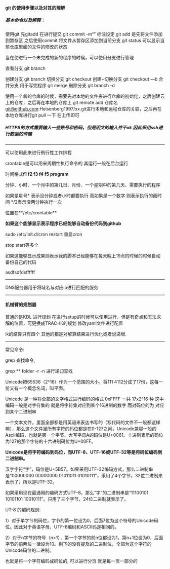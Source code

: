 #### git 的使用步骤以及对其的理解

##### 基本命令以及解释：

使用git 先gitadd 在进行提交 git commit -m“” 标注设定
git add 是先将文件添加到暂存区 之后使用commit 将文件从暂存区添加到当前分支
git status 可以显示当前仓库里面的文件的修改的状态

当在使进行一个未完成的新的程序的时候，可以使用分支进行管理

查看分支 git branch

创建分支 git branch <name>
切换分支 git checkout <name>
创建+切换分支 git checkout —b<name>
合并分支 用于写完程序 git merge<name>
删除分支 git branch -d <name>





使用一个新的仓库的时候，需要先对本地的文件夹进行仓库的初始化，之后创建云上的仓库，之后再在本地的仓库上 git remote add 仓库名 git@github.com:Heisenberg1997/xx.git进行本地和远程仓库的关联，之后再在本地仓库进行git pull 一下 在上传即可

##### HTTPS的方式需要输入一些账号和密码，但是明文的输入并不ok 因此采用ssh进行数据的传输







****



可以使用此来进行例行性工作排程

crontable是可以用来周期性执行命令的 其运行一般在后台运行	

时间格式**f1 f2 f3 f4 f5 program** 

分钟、小时、一个月中的第几日、月份、一个星期中的第几天、需要执行的程序

如果是星号* 表示没分钟或者小时都要执行 而如果是一个数字 则表示执行的而时间 */2表示没两分钟执行一次

位置在**/etc/crontable**

**如果这个能够显示表示程序已经能够自动备份代码到github**

sudo /etc/init.d/cron restart 重启cron

stop start等多个

如果这能够显示成果则表示我的脚本已经能够在每天晚上19点的时候的时候自动备份自己的代码

asdfsdfdsffffff

****

DNS服务器用于将域名与对应ip进行匹配的服务









****

#### 机械臂的规划器

普通的是KDL 进行规划 在进行setup的时候可以使用进行，但是有奇点和无法求解的位置，可更换成TRAC-IK的规划 修改yaml文件进行配置

ik的结算只有四个 其他的都是对解算结果进行优化或者说递增.

***

常见命令:

grep 查找命令,

grep ** folder -r -n 进行递归查找

Unicode把65536（2^16）作为一个范围的大小，将111 4112分成了17份，这每一份又有一个概念名词，叫平面。

Unicode 是一种将全部的文字格式进行编码的格式   0xFFFF 一共 17x2^16 种  这中编码一般是对字符集的 就是将字符集对应到某个16进制的数字 而对码位的为 对应到某个二进制串

一个文本文件，里面全部都是用英语来表达书写的（写代码的文件不一般都这样嘛），那么这个文件里所有字符的码位都是在0-127之间，Unicode兼容一般的Ascii编码，也就是第一个字节。大写字母A的码位是U+0061。十进制表示的码位为127的那个字符的十六进制码位为U+00FF。

**Unicode是将字符编码到码位，而UTF-8、UTF-16或UTF-32等是将码位编码到二进制串。**

汉字字符“字”，码位是U+5B57。如果采用UTF-32编码方式，那么二进制串是“00000000 00000000 01011011 01010111”，采用了4个字节，32位二进制来表示了，所以是UTF-32。

如果采用现在最通用的编码方式UTF-8，那么“字”的二进制串是“11100101 10101101 10010111”。只用了三个字节，24位二进制就表示了。

UT-8 的编码规则:

1）对于单字节的码位，字节的第一位设为0，后面7位为这个符号的Unicode码位。因此对于英语字母，UTF-8编码和ASCII码是相同的。

 

2）对于n字节的符号（n>1），第一个字节的前n位都设为1，第n+1位设为0，后面字节的前两位一律设为10。剩下的没有提及的二进制位，全部为这个字符的Unicode码位的二进制。

也就是将一个字符编码成码位的, 可以进行分页 就是每一页一部分的